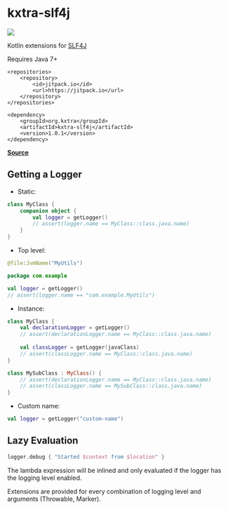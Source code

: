 # kxtra-slf4j

[![](https://jitpack.io/v/org.kxtra/kxtra-slf4j.svg?style=flat-square)](https://jitpack.io/#org.kxtra/kxtra-slf4j)

Kotlin extensions for [SLF4J](https://www.slf4j.org/)

Requires Java 7+

```
<repositories>
    <repository>
        <id>jitpack.io</id>
        <url>https://jitpack.io</url>
    </repository>
</repositories>
```

```
<dependency>
    <groupId>org.kxtra</groupId>
    <artifactId>kxtra-slf4j</artifactId>
    <version>1.0.1</version>
</dependency>
```

[**Source**](src/main/java/org/kxtra/slf4j/logger.kt)

## Getting a Logger

* Static:

```kotlin
class MyClass {
    companion object {
        val logger = getLogger()
        // assert(logger.name == MyClass::class.java.name)
    }
}
```

* Top level:

```kotlin
@file:JvmName("MyUtils")

package com.example

val logger = getLogger()
// assert(logger.name == "com.example.MyUtils")
```

* Instance:

```kotlin
class MyClass {
    val declarationLogger = getLogger()
    // assert(declarationLogger.name == MyClass::class.java.name)
    
    val classLogger = getLogger(javaClass)
    // assert(classLogger.name == MyClass::class.java.name)
}

class MySubClass : MyClass() {
    // assert(declarationLogger.name == MyClass::class.java.name)
    // assert(classLogger.name == MySubClass::class.java.name)
}
```

* Custom name:

```kotlin
val logger = getLogger("custom-name")
```

## Lazy Evaluation

```kotlin
logger.debug { "Started $context from $location" }
```

The lambda expression will be inlined and only evaluated if the logger has the logging level enabled. 

Extensions are provided for every combination of logging level and arguments (Throwable, Marker). 
